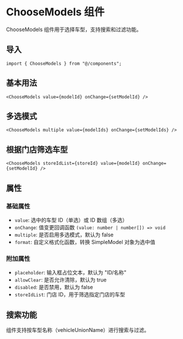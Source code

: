 # ChooseModels 组件

ChooseModels 组件用于选择车型，支持搜索和过滤功能。

## 导入

```tsx
import { ChooseModels } from "@/components";
```

## 基本用法

```tsx
<ChooseModels value={modelId} onChange={setModelId} />
```

## 多选模式

```tsx
<ChooseModels multiple value={modelIds} onChange={setModelIds} />
```

## 根据门店筛选车型

```tsx
<ChooseModels storeIdList={storeId} value={modelId} onChange={setModelId} />
```

## 属性

### 基础属性

- `value`: 选中的车型 ID（单选）或 ID 数组（多选）
- `onChange`: 值变更回调函数 `(value: number | number[]) => void`
- `multiple`: 是否启用多选模式，默认为 false
- `format`: 自定义格式化函数，转换 SimpleModel 对象为选中值

### 附加属性

- `placeholder`: 输入框占位文本，默认为 "ID/名称"
- `allowClear`: 是否允许清除，默认为 true
- `disabled`: 是否禁用，默认为 false
- `storeIdList`: 门店 ID，用于筛选指定门店的车型

## 搜索功能

组件支持按车型名称（vehicleUnionName）进行搜索与过滤。

